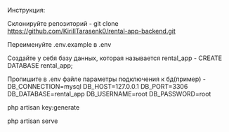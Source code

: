 Инструкция:

Склонируйте репозиторий - git clone https://github.com/KirillTarasenk0/rental-app-backend.git

Переименуйте .env.example в .env 

Создайте у себя базу данных, которая называется rental_app - CREATE DATABASE rental_app;

Пропишите в .env файле параметры подключения к бд(пример) - DB_CONNECTION=mysql
DB_HOST=127.0.0.1
DB_PORT=3306
DB_DATABASE=rental_app
DB_USERNAME=root
DB_PASSWORD=root

php artisan key:generate

php artisan serve
